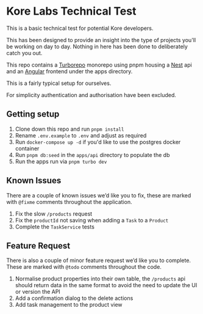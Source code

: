 # Kore Labs Technical Test

This is a basic technical test for potential Kore developers.

This has been designed to provide an insight into the type of projects you'll be working on day to day. Nothing in here has been done to deliberately catch you out.

This repo contains a [Turborepo](https://turbo.build/repo) monorepo using pnpm housing a [Nest](https://nestjs.com) api and an [Angular](https://angular.dev/) frontend under the apps directory. 

This is a fairly typical setup for ourselves. 

For simplicity authentication and authorisation have been excluded.

## Getting setup

1. Clone down this repo and run `pnpm install`
1. Rename `.env.example` to `.env` and adjust as required
1. Run `docker-compose up -d` if you'd like to use the postgres docker container
1. Run `pnpm db:seed` in the `apps/api` directory to populate the db
1. Run the apps run via `pnpm turbo dev`

## Known Issues
There are a couple of known issues we’d like you to fix, these are marked with `@fixme` comments throughout the application.

1. Fix the slow `/products` request
1. Fix the `productId` not saving when adding a `Task` to a `Product`
1. Complete the `TaskService` tests

## Feature Request
There is also a couple of minor feature request we’d like you to complete. These are marked with `@todo` comments throughout the code.

1. Normalise product properties into their own table, the `/products` api should return data in the same format to avoid the need to update the UI or version the API
1. Add a confirmation dialog to the delete actions
1. Add task management to the product view
